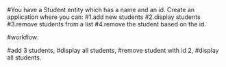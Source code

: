 #You have a Student entity which has a name and an id. Create an application where you can: #1.add new students #2.display students #3.remove students from a list #4.remove the student based on the id.

#workflow:

#add 3 students, #display all students, #remove student with id 2, #display all students.
